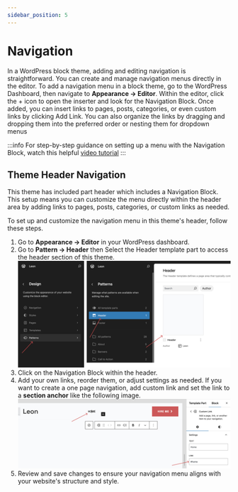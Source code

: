 ```yaml
---
sidebar_position: 5
---
```

# Navigation

In a WordPress block theme, adding and editing navigation is straightforward. You can create and manage navigation menus directly in the editor. To add a navigation menu in a block theme, go to the WordPress Dashboard, then navigate to **Appearance → Editor**. Within the editor, click the + icon to open the inserter and look for the Navigation Block. Once added, you can insert links to pages, posts, categories, or even custom links by clicking Add Link. You can also organize the links by dragging and dropping them into the preferred order or nesting them for dropdown menus

:::info
For step-by-step guidance on setting up a menu with the Navigation Block, watch this helpful [video tutorial](https://learn.wordpress.org/tutorial/how-to-create-a-menu-with-the-navigation-block/)
:::


## Theme Header Navigation
This theme has included part header which includes a Navigation Block. This setup means you can customize the menu directly within the header area by adding links to pages, posts, categories, or custom links as needed.

To set up and customize the navigation menu in this theme's header, follow these steps.

1. Go to **Appearance → Editor** in your WordPress dashboard.
2. Go to **Pattern → Header** then Select the Header template part to access the header section of this theme.
   ![navigation step 2](/img/leon/navigation-step-2.jpg)
3. Click on the Navigation Block within the header.
4. Add your own links, reorder them, or adjust settings as needed. If you want to create a one page navigation, add custom link and set the link to a **section anchor** like the following image.
   ![navigation step 4](/img/leon/navigation-step-4.jpg)
5. Review and save changes to ensure your navigation menu aligns with your website's structure and style.

